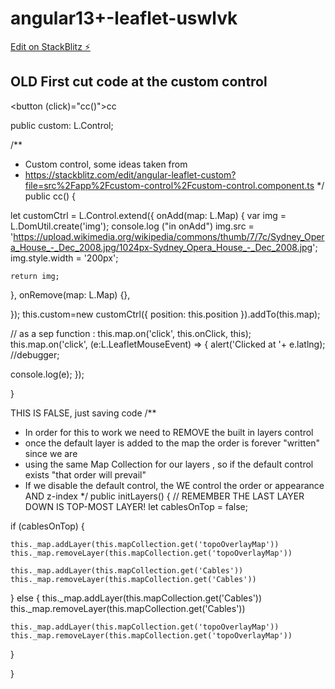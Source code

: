 # angular13+-leaflet-uswlvk

[Edit on StackBlitz ⚡️](https://stackblitz.com/edit/angular12-leaflet-uswlvk)


## OLD First cut code at the custom control
<button (click)="cc()">cc</button>

public custom: L.Control;

/**
 * Custom control, some ideas taken from 
 * https://stackblitz.com/edit/angular-leaflet-custom?file=src%2Fapp%2Fcustom-control%2Fcustom-control.component.ts
 */
public cc() 
{

let customCtrl = L.Control.extend({
  onAdd(map: L.Map) {
    var img = L.DomUtil.create('img');
    console.log ("in onAdd")
    img.src = 'https://upload.wikimedia.org/wikipedia/commons/thumb/7/7c/Sydney_Opera_House_-_Dec_2008.jpg/1024px-Sydney_Opera_House_-_Dec_2008.jpg';
    img.style.width = '200px';

    return img;
  },
  onRemove(map: L.Map) {},

});
this.custom=new customCtrl({
    position: this.position
  }).addTo(this.map);

// as a sep function : this.map.on('click', this.onClick, this);
this.map.on('click', (e:L.LeafletMouseEvent) => {
  alert('Clicked at '+ e.latlng);
  //debugger;

  console.log(e);
});


}


THIS IS FALSE, just saving code
/**
 * In order for this to work we need to REMOVE the built in layers control 
 * once the default layer is added to the map the order is forever "written" since we are
 * using the same Map Collection for our layers , so if the default control exists "that order will prevail"
 * If we disable the default control, the WE control the order or appearance AND z-index
 */
public initLayers() {
  // REMEMBER THE LAST LAYER DOWN IS TOP-MOST LAYER!
  let cablesOnTop = false;

  if (cablesOnTop) {

    this._map.addLayer(this.mapCollection.get('topoOverlayMap'))
    this._map.removeLayer(this.mapCollection.get('topoOverlayMap'))

    this._map.addLayer(this.mapCollection.get('Cables'))  
    this._map.removeLayer(this.mapCollection.get('Cables')) 

  }
  else {
    this._map.addLayer(this.mapCollection.get('Cables'))  
    this._map.removeLayer(this.mapCollection.get('Cables')) 
    
    this._map.addLayer(this.mapCollection.get('topoOverlayMap'))
    this._map.removeLayer(this.mapCollection.get('topoOverlayMap'))
  }

}